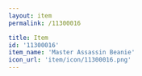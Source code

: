 ```yaml
---
layout: item
permalink: /11300016

title: Item
id: '11300016'
item_name: 'Master Assassin Beanie'
icon_url: 'item/icon/11300016.png'
---
```


